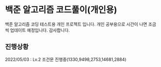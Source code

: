 백준 알고리즘 코드풀이(개인용)
========================
백준 알고리즘 코딩 테스트용 개인 프로젝트 입니다.
개인 공부용으로 시간이 나면 조금씩 업데이트 예정입니다.
감사합니다.

## 진행상황
2022/05/03 : Lv.2 조건문 진행중(1330,9498,2753,14681,2884)